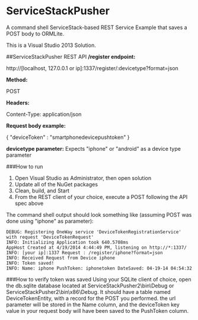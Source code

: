 ServiceStackPusher
==================

A command shell ServiceStack-based REST Service Example that saves a POST body to ORMLite.

This is a Visual Studio 2013 Solution.

##ServiceStackPusher REST API
**/register endpoint:**

http://[localhost, 127.0.0.1 or ip]:1337/register/:devicetype?format=json

**Method:**

POST

**Headers:**

Content-Type: application/json

**Request body example:**

{
  "deviceToken" : "smartphonedevicepushtoken"
}

**devicetype parameter:** Expects "iphone" or "android" as a device type parameter

###How to run
1. Open Visual Studio as Administrator, then open solution
2. Update all of the NuGet packages
3. Clean, build, and Start
4. From the REST client of your choice, execute a POST following the API spec above

The command shell output should look something like (assuming POST was done using "iphone" as parameter):
```
DEBUG: Registering OneWay service 'DeviceTokenRegistrationService' with request 'DeviceTokenRequest'
INFO: Initializing Application took 640.5708ms
AppHost Created at 4/19/2014 4:44:49 PM, listening on http://*:1337/
INFO: [your ip]:1337 Request : /register/iphone?format=json
INFO: Received Request from Device iphone
INFO: Token saved!
INFO: Name: iphone PushToken: iphonetoken DateSaved: 04-19-14 04:54:32
```

###How to verify token was saved
Using your SQLite client of choice, open the db.sqlite database located at ServiceStackPusher2\bin\Debug or ServiceStackPusher2\bin\x86\Debug.  It should have a table named DeviceTokenEntity, with a record for the POST you performed. the url parameter will be stored in the Name column, and the deviceToken key value in your request body will have been saved to the PushToken column.
